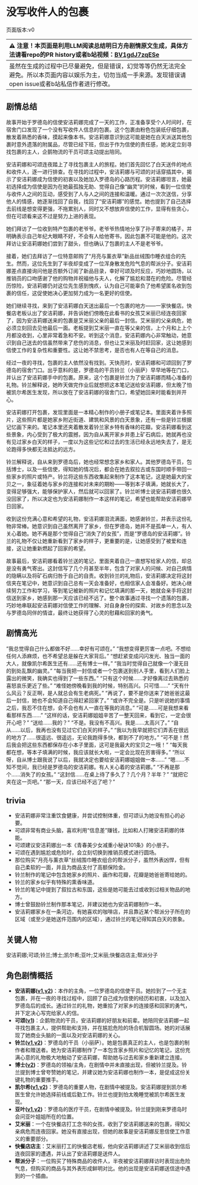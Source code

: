 # 没写收件人的包裹
页面版本:v0
 

| :warning: 注意！本页面是利用LLM阅读总结明日方舟剧情原文生成，具体方法请看repo的PR history或者b站视频：[BV1gdJ7zqESe](https://www.bilibili.com/video/BV1gdJ7zqESe/)         |
|:----------------------------|
| 虽然在生成的过程中已尽量避免，但是错误，幻觉等等仍然无法完全避免。所以本页面内容以娱乐为主，切勿当成一手来源。发现错误请open issue或者b站私信作者进行修改。|



## 剧情总结
故事开始于罗德岛的信使安洁莉娜完成了一天的工作，正准备享受个人时间时，在宿舍门口发现了一个没有写收件人信息的包裹。这个包裹由粉色包装纸仔细包裹，散发着熟悉的香味，摸起来像本书。安洁莉娜意识到这可能是她在白天派送其他包裹时意外遗落的附属品，尽管已经下班，但出于作为信使的责任感，她决定立刻寻找包裹的主人，企鹅物流的干员可颂主动提出陪同。

安洁莉娜和可颂连夜踏上了寻找包裹主人的旅程。她们首先回忆了白天送件的地点和收件人，逐一进行排查。在寻找的过程中，安洁莉娜与可颂的对话穿插其中，揭示了安洁莉娜成为信使的初衷以及她加入罗德岛的心路历程。安洁莉娜坦言，她最初选择成为信使是因为在她最孤独无助、觉得自己像“幽灵”的时候，看到一位信使与收件人之间的互动，感受到了人与人之间的连接和温暖。通过一次次送信，分享他人的情感，她逐渐找回了自我，找回了“安洁莉娜”的感觉。她也提到了自己选择去前线是想变得更强，不拖累别人，同时又不想放弃信使的工作，显得有些贪心，但在可颂看来这不过是努力上进的表现。

她们拜访了一位收到特产包裹的老爷爷。老爷爷热情地分享了孙子寄来的橘子，并明确表示自己年纪大眼睛不好，不会有人给他寄书，因此包裹不可能是他的。这次拜访让安洁莉娜她们尝到了甜头，但也确认了包裹的主人不是老爷爷。

接着，她们去拜访了一位特意邮购了“月亮与薰衣草”新品丝绒围巾睡衣组合的先生。然而，这位先生到了半夜却变成了一位浑身散发危险气息的帮派分子。安洁莉娜差点直接询问他是否额外订阅了新品目录，幸好可颂及时反应，巧妙地圆场，以推销员的口吻感谢了他的购物并祝福他与夫人，化解了尴尬和潜在的危险。尽管经历惊险，安洁莉娜仍对这位先生感到愧疚，认为自己可能辜负了他希望匿名收到包裹的信任，这促使她决心更加努力成为一名更好的信使。

她们继续寻找，来到了安洁莉娜白天送出最后一个包裹的地方——一家快餐店。快餐店老板认出了安洁莉娜，并告诉她们傍晚在此看书的女孩艾米丽已经连夜回家了，因为安洁莉娜送来的包裹是艾米丽父亲的最后一封信。艾米丽的父亲病危，她必须立刻回去见他最后一面。老板提到艾米丽一直在等父亲的信，上个月和上上个月都没收到，心里非常着急和不安。听到这个消息，安洁莉娜内心非常触动，她意识到自己送去的信虽然带来了悲伤的消息，但也让艾米丽及时赶回家，这让她感到信使工作的复杂性和重要性。这让她不禁思考，是否也有人在等自己的消息。

经过一夜的寻找，包裹的主人依然没有找到。天快亮时，安洁莉娜和可颂回到了罗德岛的宿舍门口。出乎意料的是，罗德岛的干员铃兰（小丽萨）早早地等在门口，并认出了安洁莉娜手中的包裹。原来，这个包裹是铃兰为了安洁莉娜而精心准备的礼物。铃兰解释说，她昨天做完作业后就想把这本笔记送给安洁莉娜，但太晚了怕被凯尔希医生发现，所以放在了安洁莉娜的宿舍门口，希望她回来时能看到并开心。

安洁莉娜打开包裹，发现里面是一本精心制作的小册子或笔记本。里面夹着许多照片，这些照片都是她家乡附近街道、建筑和风景的白天景象，还有一些是铃兰根据记忆画下来的。笔记本里还夹着散发着铃兰家乡特有香味的花瓣。安洁莉娜看到这些景象，内心受到了极大的震撼，因为自从离开家乡并患上矿石病后，她就再也没有见过家乡白天的样子，一度以为这些记忆和过去的生活已经永远地失去了，是无论跑得多快都无法抵达的远方。

铃兰解释说，自从来到罗德岛后，她也经常想念家乡和家人。其他罗德岛干员，包括博士，以及一些信使，得知她的情况后，都会在她去叙拉古或东国时顺手带回一些家乡的照片或特产。铃兰将这些东西收集起来制作了这本笔记，这是她最大的宝贝之一，象征着她与家乡的连接和对未来的期盼——等到本子填满，她就长大了，变得足够强大，能够保护家人，然后就可以回家了。铃兰听博士说安洁莉娜也很久没回家了，所以决定也为安洁莉娜制作一本这样的笔记，希望也能帮助安洁莉娜早日回家。

收到这份充满心意和希望的礼物，安洁莉娜泪流满面，她感谢铃兰，并表示这份礼物非常棒。她意识到自己虽然离开了家乡，但在罗德岛，她并不是孤单一人，有人关心着她。她不再是那个觉得自己“消失了的女孩”，而是“罗德岛的安洁莉娜”。铃兰的礼物不仅让她重新看到了家乡的样子，更重要的是，让她感受到了被爱和连接，这让她重新燃起了回家的希望。

故事最后，安洁莉娜看着铃兰送的笔记，里面夹着自己一直想写给家人的信，却总是没有勇气寄出。这封信写了几个月甚至半年，包含了对家人的问候、对自己病情的隐瞒以及将矿石病归咎于自己的自责。收到铃兰的礼物后，安洁莉娜决定将这封信夹在笔记中，她意识到自己总有一天会准备好，也相信家人会准备好。她决心继续努力工作和学习，等到笔记被新的照片和记忆填满的那一天，她就会亲手将这封信送到家乡，她感到那一天应该已经不远了。整个故事通过寻找一个遗落的包裹，巧妙地串联起安洁莉娜对信使工作的理解、对自身身份的探索、对故乡的思念以及与罗德岛同伴的情谊，最终让她获得了心灵的慰藉和回家的勇气。
## 剧情高光
“我总觉得自己什么都做不好......幸好有可颂在。”
“我想变得更厉害一点吧。不想给任何人添麻烦，也不希望总是躲在大家背后。”
“想赶紧变成闪闪发光、独当一面的大人，就像凯尔希医生还有......还有博士一样。”
“我当时觉得自己就像一个漫无目的到处乱飘的幽灵。”
“每当我把一封信或者一个包裹送到别人手里，看到人们脸上露出的微笑，我确实也得到了一些东西。”
“只有这个时候......才好像离过去熟悉的喜怒哀乐更近了些。”
“难怪她傍晚看到我的时候，特别高兴。只可惜......”
“天有什么风云？反正啊，是人就总会有生老病死。”
“再说了，要不是你送来了她爸爸这最后一封信，她也不会知道自己得赶紧回家了。”
“或许不完全是。只是听说她的事情之后，我忍不住在想，会不会也有人一直在等我的消息。”
“可是......可是我想来看看那样东西......”
“这样的话，安洁莉娜姐姐辛苦了一整天回来，看到它，一定会很开心吧？”
“送给......我的？”
“不是。我没有不高兴。我是......太高兴了。”
“自从......以后，我再也没有见过它们白天的样子。”
“我以为我早就把它们弄丢在很远的地方了......很遥远、很遥远，无论我跑得多快，都到不了的地方。”
“可不是！然后我会把这些东西都保存在小本子里面，这可是我最大的宝贝之一哦！”
“每天我都在想，等本子填满的时候，我应该就长大啦，一定会比现在厉害得多。”
“所以呀，自从博士跟我说了以后，我就决定也要给安洁莉娜姐姐做一本......”
“嗯......不知不觉间，我已经是罗德岛的安洁莉娜。有人关心着的安洁莉娜。”
“不再是那个......消失了的女孩。”
“这封信......在桌上待了多久了？几个月？半年？”
“就把它夹在这一页吧。”
“那一天，应该已经不远了吧？”
## trivia
*   安洁莉娜非常注重饮食健康，并尝试控制体重，但可颂认为她没有担心的必要。
*   可颂非常有商业头脑，喜欢利用“信息差”赚钱，比如和人打赌安洁莉娜的体能。
*   可颂建议安洁莉娜出一本《青春美少女减重小秘诀101条》的小册子。
*   可颂在遇到尴尬或危险时，会立刻切换到推销员模式进行圆场。
*   那位购买“月亮与薰衣草”丝绒围巾睡衣组合的帮派分子，虽然外表凶悍，但有自己柔软的一面，并且为商品支付了高额保险金。
*   铃兰制作的笔记中包含她家乡的照片、画作和花瓣，花瓣是她爸爸寄给她的。
*   铃兰的家乡似乎有特殊的熏香味道。
*   铃兰的笔记中提到了叙拉古和东国，这些是她可能去过或收到过相关物品的地方。
*   博士曾鼓励铃兰制作那本笔记，并建议她也为安洁莉娜制作一本。
*   安洁莉娜家乡在一条河边，有她喜欢的咖啡店，并且靠近某个帮派分子所在的区域（或至少是她送件范围内的区域），通过铃兰的笔记得知其白天的景象。
## 关键人物
安洁莉娜;可颂;铃兰;博士;凯尔希;亚叶;艾米丽;快餐店店主;帮派分子
## 角色剧情概括
-   **安洁莉娜([v1](../chars/char_291_aglina.md),[v2](../char_v3/char_291_aglina.md))**：本作的主角，一位罗德岛的信使干员。她捡到了一个无主包裹，并在一夜的寻找过程中，回顾了自己成为信使的经历和初衷，以及加入罗德岛后的成长。通过铃兰的礼物，她重拾了对家乡的连接感和回家的勇气，并下定决心写完给家人的信。
-   **可颂([v1](../chars/char_201_moeshd.md))**：企鹅物流的干员，安洁莉娜的好朋友和前辈。她陪同安洁莉娜一起寻找包裹主人，提供帮助和支持，并在尴尬危险的场合机智圆场。她的对话展现了她商业头脑的一面以及对安洁莉娜的关心。
-   **铃兰([v1](../chars/char_358_lisa.md),[v2](../char_v3/char_358_lisa.md))**：罗德岛的干员（小丽萨）。她是包裹真正的主人，也是包裹的制作者和赠送者。她为安洁莉娜制作了一本包含家乡照片和记忆的笔记，这份充满心意的礼物极大地触动了安洁莉娜，帮助她与过去和家乡重新建立连接。
-   **博士([v2](../char_v3/extended_char_bo_shi.md))**：罗德岛的领袖/主角，在剧情中并未直接出现，但被铃兰提及。铃兰提到博士曾夸赞她的笔记，并建议她为安洁莉娜也制作一本，是促成这份关键礼物的重要推手。
-   **凯尔希([v1](../chars/char_003_kalts.md),[v2](../char_v3/char_003_kalts.md))**：罗德岛的重要人物，在剧情中被提及。安洁莉娜提到凯尔希医生曾允许她选择前线或后勤工作。铃兰也提到怕太晚睡觉被凯尔希医生发现。
-   **亚叶([v1](../chars/char_345_folnic.md),[v2](../char_v3/char_345_folnic.md))**：罗德岛的医疗干员，在剧情中被提及。铃兰提到刚来罗德岛时会问亚叶姐姐所在的位置。
-   **艾米丽**：一个在快餐店打工念书的女孩，收到了安洁莉娜送来的包裹，得知父亲病危而连夜回家。她没有直接出现，但她的故事是安洁莉娜反思信使工作意义的重要部分。
-   **快餐店店主**：艾米丽打工的快餐店老板，他向安洁莉娜讲述了艾米丽收到信后连夜回家的遭遇，并认出了安洁莉娜是送件人。
-   **帮派分子**：一位购买了特殊商品的收件人，半夜被安洁莉娜拜访时表现出危险气息，但购买的商品与其外表形成鲜明对比。他的出现是安洁莉娜送信途中遇到的一个插曲。